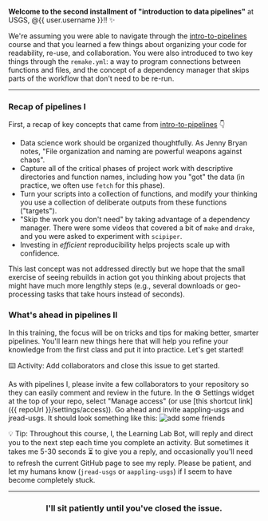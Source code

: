 **Welcome to the second installment of "introduction to data pipelines"** at USGS, @{{ user.username }}!! :sparkles:

We're assuming you were able to navigate through the [intro-to-pipelines](https://lab.github.com/USGS-R/intro-to-pipelines) course and that you learned a few things about organizing your code for readability, re-use, and collaboration. You were also introduced to two key things through the `remake.yml`: a way to program connections between functions and files, and the concept of a dependency manager that skips parts of the workflow that don't need to be re-run. 

---
### Recap of pipelines I

First, a recap of key concepts that came from [intro-to-pipelines](https://lab.github.com/USGS-R/intro-to-pipelines) :point_down:
- Data science work should be organized thoughtfully. As Jenny Bryan notes, "File organization and naming are powerful weapons against chaos".
- Capture all of the critical phases of project work with descriptive directories and function names, including how you "got" the data (in practice, we often use `fetch` for this phase).
- Turn your scripts into a collection of functions, and modify your thinking you use a collection of deliberate outputs from these functions ("targets").
- "Skip the work you don't need" by taking advantage of a dependency manager. There were some videos that covered a bit of `make` and `drake`, and you were asked to experiment with `scipiper`.
- Investing in _efficient_ reproducibility helps projects scale up with confidence. 

This last concept was not addressed directly but we hope that the small exercise of seeing rebuilds in action got you thinking about projects that might have much more lengthly steps (e.g., several downloads or geo-processing tasks that take hours instead of seconds).

### What's ahead in pipelines II

In this training, the focus will be on tricks and tips for making better, smarter pipelines. You'll learn new things here that will help you refine your knowledge from the first class and put it into practice. Let's get started!


:keyboard: Activity: Add collaborators and close this issue to get started.

As with pipelines I, please invite a few collaborators to your repository so they can easily comment and review in the future. In the :gear: Settings widget at the top of your repo, select "Manage access" (or use [this shortcut link]({{ repoUrl }}/settings/access)). Go ahead and invite aappling-usgs and jread-usgs. It should look something like this: 
![add some friends](https://user-images.githubusercontent.com/2349007/81471981-c0094900-91ba-11ea-93b0-0ffd31ec4ea9.png)

:bulb: Tip: Throughout this course, I, the Learning Lab Bot, will reply and direct you to the next step each time you complete an activity. But sometimes it takes me 5-30 seconds :hourglass_flowing_sand: to give you a reply, and occasionally you'll need to refresh the current GitHub page to see my reply. Please be patient, and let my humans know (`jread-usgs` or `aappling-usgs`) if I seem to have become completely stuck.

<hr>
<h3 align="center">I'll sit patiently until you've closed the issue.</h3>
